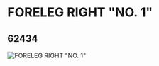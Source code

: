 # FORELEG RIGHT "NO. 1"
## 62434
![FORELEG RIGHT "NO. 1"](https://lc-www-live-s.legocdn.com/media/bricks/5/2/4522707.jpg)